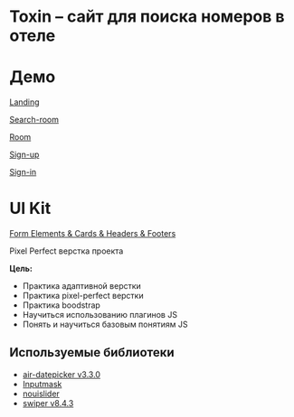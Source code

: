 # Toxin – сайт для поиска номеров в отеле

# Демо

[Landing](https://crashmet.github.io/toxin/landing)

[Search-room](https://crashmet.github.io/toxin/search-room)

[Room](https://crashmet.github.io/toxin/room)

[Sign-up](https://crashmet.github.io/toxin/sign-up)

[Sign-in](https://crashmet.github.io/toxin/sign-in)

# Ul Kit

[Form Elements & Cards & Headers & Footers](https://crashmet.github.io/toxin/ui-kit)



Pixel Perfect верстка проекта 

**Цель:**
- Практика адаптивной верстки
- Практика pixel-perfect верстки
- Практика boodstrap
- Научиться использованию плагинов JS
- Понять и научиться базовым понятиям JS


## Используемые библиотеки

- [air-datepicker v3.3.0](https://air-datepicker.com/ru)
- [Inputmask](https://github.com/RobinHerbots/Inputmask)
- [nouislider](https://refreshless.com/nouislider/)
- [swiper v8.4.3](https://swiperjs.com)
